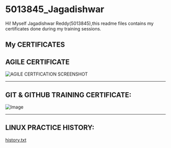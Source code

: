 # 5013845\_Jagadishwar



Hi! Myself Jagadishwar Reddy(5013845),this readme files contains my certificates done during my training sessions.



## My CERTIFICATES

## AGILE CERTIFICATE

![AGILE CERTFICATION SCREENSHOT ](https://github.com/user-attachments/assets/119353bb-6484-4629-968f-a9a957045969)

_______________________________________________________________________________________________

## GIT & GITHUB TRAINING CERTIFICATE:
 

 ![Image](https://github.com/user-attachments/assets/e308d6dd-7600-4ab8-80e2-0934475a0972)

 _________________________________________________________________________________________________
 
 ## LINUX PRACTICE HISTORY:

 [history.txt](https://github.com/user-attachments/files/21490861/history.txt)